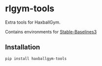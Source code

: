 # rlgym-tools
Extra tools for HaxballGym.

Contains environments for [Stable-Baselines3](https://stable-baselines3.readthedocs.io/en/master/)

## Installation
`pip install haxballgym-tools`